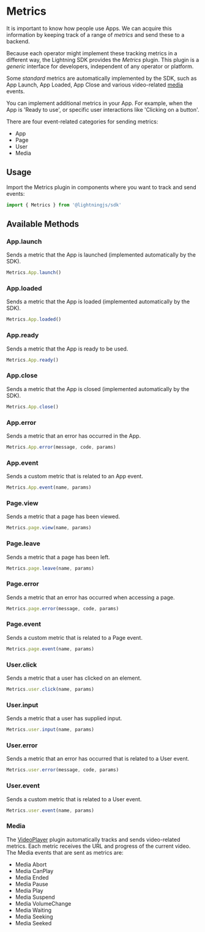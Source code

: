 # Metrics

It is important to know how people use Apps. We can acquire this information by keeping track of a range of *metrics* and send these to a backend.

Because each operator might implement these tracking metrics in a different way, the Lightning SDK provides the *Metrics* plugin. This plugin is a *generic* interface for developers, independent of any operator or platform.

Some *standard* metrics are automatically implemented by the  SDK, such as  App Launch, App Loaded, App Close and various video-related [media](#media) events.

You can implement additional metrics in your App. For example, when the App is 'Ready to use', or specific user interactions like 'Clicking on a button'.

There are four event-related categories for sending metrics:

* App
* Page
* User
* Media

## Usage

Import the Metrics plugin in components where you want to track and send events:

```js
import { Metrics } from '@lightningjs/sdk'
```

## Available Methods

### App.launch

Sends a metric that the App is launched (implemented automatically by the SDK).

```js
Metrics.App.launch()
```

### App.loaded

Sends a metric that the App is loaded (implemented automatically by the SDK).

```js
Metrics.App.loaded()
```

### App.ready

Sends a metric that the App is ready to be used.

```js
Metrics.App.ready()
```

### App.close

Sends a metric that the App is closed (implemented automatically by the SDK).

```js
Metrics.App.close()
```

### App.error

Sends a metric that an error has occurred in the App.

```js
Metrics.App.error(message, code, params)
```

### App.event

Sends a custom metric that is related to an App event.

```js
Metrics.App.event(name, params)
```

### Page.view

Sends a metric that a page has been viewed.

```js
Metrics.page.view(name, params)
```

### Page.leave

Sends a metric that a page has been left.

```js
Metrics.page.leave(name, params)
```

### Page.error

Sends a metric that an error has occurred when accessing a page.

```js
Metrics.page.error(message, code, params)
```

### Page.event

Sends a custom metric that is related to a Page event.

```js
Metrics.page.event(name, params)
```

### User.click

Sends a metric that a user has clicked on an element.

```js
Metrics.user.click(name, params)
```

### User.input

Sends a metric that a user has supplied input.

```js
Metrics.user.input(name, params)
```

### User.error

Sends a metric that an error has occurred that is related to a User event.

```js
Metrics.user.error(message, code, params)
```

### User.event

Sends a custom metric that is related to a User event.

```js
Metrics.user.event(name, params)
```

### Media

The [VideoPlayer](videoplayer.md) plugin automatically tracks and sends video-related metrics. Each metric receives the URL and progress of the current video. The Media events that are sent as metrics are:

* Media Abort
* Media CanPlay
* Media Ended
* Media Pause
* Media Play
* Media Suspend
* Media VolumeChange
* Media  Waiting
* Media Seeking
* Media Seeked
